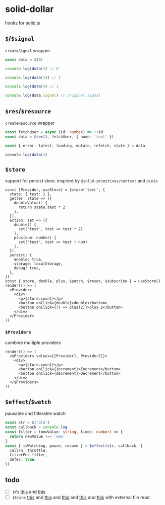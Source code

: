 # solid-dollar

hooks for solid.js

## `$`/`$signal`

`createSignal` wrapper

```ts
const data = $(0)

console.log(data()) // 0

console.log(data(1)) // 1

console.log(data()) // 1

console.log(data.signal) // original signal
```

## `$res`/`$resource`

`createResource` wrapper

```ts
const fetchUser = async (id: number) => ++id
const data = $res(t, fetchUser, { name: 'test' })

const { error, latest, loading, mutate, refetch, state } = data

consolo.log(data())
```

## `$store`

support for persist store. inspired by `@solid-primitives/context` and `pinia`

```tsx
const [Provider, useStore] = $store('test', {
  state: { test: 1 },
  getter: state => ({
    doubleValue() {
      return state.test * 2
    },
  }),
  action: set => ({
    double() {
      set('test', test => test * 2)
    },
    plus(num: number) {
      set('test', test => test + num)
    },
  }),
  persist: {
    enable: true,
    storage: localStorage,
    debug: true,
  },
})
const { store, double, plus, $patch, $reset, $subscribe } = useStore()
render(() => (
  <Provider>
    <div>
      <p>{store.count}</p>
      <button onClick={double}>double</button>
      <button onClick={() => plus(2)}>plus 2</button>
    </div>
  </Provider>
))
```

### `$Providers`

combine multiple providers

```tsx
render(() => (
  <$Providers values={[Provider1, Provider2]}>
    <div>
      <p>{store.count}</p>
      <button onClick={increment}>Increment</button>
      <button onClick={decrement}>Decrement</button>
    </div>
  </$Providers>
))
```

## `$effect`/`$watch`

pausable and filterable watch

```ts
const str = $('old')
const callback = console.log
const filter = (newValue: string, times: number) => {
  return newValue !== 'new'
}
const { isWatching, pause, resume } = $effect(str, callback, {
  callFn: throttle,
  filterFn: filter,
  defer: true,
})
```

## todo

- [ ] `$fs` [this](https://github.com/minht11/local-music-pwa/blob/main/src/helpers/file-system.ts) and [this](https://github.com/solidjs-community/solid-primitives/blob/main/packages/filesystem/dev/index.tsx)
- [ ] `$trans` [this](https://github.com/solidjs-community/solid-primitives/blob/main/packages/i18n/src/i18n.ts) and [this](https://github.com/SanichKotikov/i18n-mini) and [this](https://github.com/SanichKotikov/solid-i18n) and [this](https://github.com/ivanhofer/typesafe-i18n/issues) and [this](https://github.com/alienfast/vite-plugin-i18next-loader) with external file read